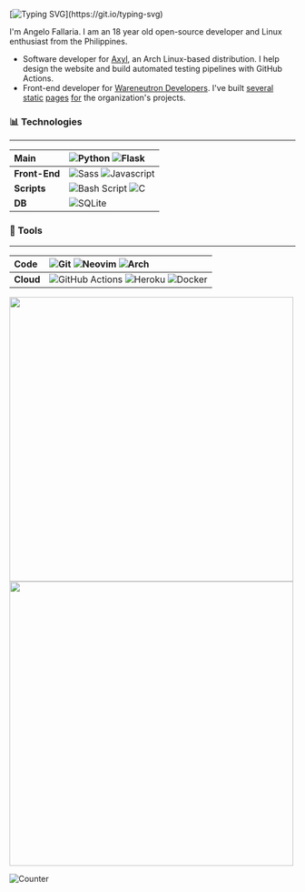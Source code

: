 [![Typing SVG](https://readme-typing-svg.herokuapp.com?font=fira+code+medium&color=4384F0&size=22&lines=Student+and+open-source+developer;Python%2C+Neovim+and+Linux;Nice+to+meet+you...!)](https://git.io/typing-svg)

I'm Angelo Fallaria. I am an 18 year old open-source developer and Linux enthusiast from the Philippines.

* Software developer for [Axyl](https://axyl-os.github.io/), an Arch Linux-based distribution. I help design the website and build automated testing pipelines with GitHub Actions.
* Front-end developer for [Wareneutron Developers](https://wareneutron.com). I've built [several](https://buymeacoffee.js.org/) [static](https://wifipassview.warengonzaga.com/) [pages](https://gathertown.js.org/) [for](https://plaguesec.com/) the organization's projects.


### 📊 Technologies

---
Main | ![Python](https://img.shields.io/badge/python-%233776AB.svg?style=for-the-badge&logo=python&logoColor=white) ![Flask](https://img.shields.io/badge/flask-%23000.svg?style=for-the-badge&logo=flask&logoColor=white)
:--- | :---
**Front-End** | ![Sass](https://img.shields.io/badge/Sass-CC6699?style=for-the-badge&logo=sass&logoColor=white) ![Javascript](https://img.shields.io/badge/JavaScript-323330?style=for-the-badge&logo=javascript&logoColor=F7DF1E)
**Scripts** | ![Bash Script](https://img.shields.io/badge/Bash-4EAA25?style=for-the-badge&logo=gnu-bash&logoColor=white) ![C](https://img.shields.io/badge/c-%2300599C.svg?style=for-the-badge&logo=c&logoColor=white)
**DB** | ![SQLite](https://img.shields.io/badge/SQL-07405E?style=for-the-badge&logo=sqlite&logoColor=white)

### 🔧 Tools

---
Code | ![Git](https://img.shields.io/badge/git-%23F05033.svg?style=for-the-badge&logo=git&logoColor=white) ![Neovim](https://img.shields.io/badge/Vim-%2357A143.svg?style=for-the-badge&logo=neovim&logoColor=white) ![Arch](https://img.shields.io/badge/Arch%20Linux-1793D1?logo=arch-linux&logoColor=fff&style=for-the-badge)
:--- | :---
**Cloud** | ![GitHub Actions](https://img.shields.io/badge/github&nbsp;actions-%232671E5.svg?style=for-the-badge&logo=githubactions&logoColor=white) ![Heroku](https://img.shields.io/badge/Heroku-430098?style=for-the-badge&logo=heroku&logoColor=white) ![Docker](https://img.shields.io/badge/docker-%230db7ed.svg?style=for-the-badge&logo=docker&logoColor=white)

<img src="https://github-readme-stats.vercel.app/api?username=angelofallars&theme=gruvbox&show_icons=true&hide_border=true&count_private=true" width=500px>
<img src="https://github-readme-stats.vercel.app/api/top-langs/?username=angelofallars&theme=gruvbox&show_icons=true&hide_border=true&layout=compact" width=500px>

![Counter](https://komarev.com/ghpvc/?username=angelofallars&color=156CAC&style=flat-square)
